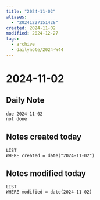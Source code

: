 ```yaml
---
title: "2024-11-02"
aliases:
  - "20241227151428"
created: 2024-11-02
modified: 2024-12-27
tags:
  - archive
  - dailynote/2024-W44
---
```

# 2024-11-02
## Daily Note
```tasks
due 2024-11-02
not done
```
## Notes created today
```dataview
LIST
WHERE created = date("2024-11-02")
```
## Notes modified today
```dataview
LIST
WHERE modified = date(2024-11-02)
```

